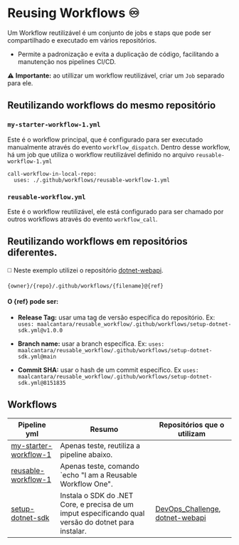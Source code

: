 # Reusing Workflows ♾️

Um Workflow reutilizável é um conjunto de jobs e staps que pode ser compartilhado e executado em vários repositórios. 

- Permite a padronização e evita a duplicação de código, facilitando a manutenção nos pipelines CI/CD.

⚠️ **Importante:** ao utillizar um workflow reutilizável, criar um `Job` separado para ele.

## Reutilizando workflows do mesmo repositório

### `my-starter-workflow-1.yml`
Este é o workflow principal, que é configurado para ser executado manualmente através do evento `workflow_dispatch`. Dentro desse workflow, há um job que utiliza o workflow reutilizável definido no arquivo `reusable-workflow-1.yml`
```
call-workflow-in-local-repo:
  uses: ./.github/workflows/reusable-workflow-1.yml
```

### `reusable-workflow.yml`
Este é o workflow reutilizável, ele está configurado para ser chamado por outros workflows através do evento `workflow_call`.

## Reutilizando workflows em repositórios diferentes.
◻️ Neste exemplo utilizei o repositório [dotnet-webapi](https://github.com/maalcantara/dotnet-webapi).

```
{owner}/{repo}/.github/workflows/{filename}@{ref}
```
#### O {ref} pode ser:

- **Release Tag:** usar uma tag de versão específica do repositório. Ex: `uses: maalcantara/reusable_workflow/.github/workflows/setup-dotnet-sdk.yml@v1.0.0`

- **Branch name:** usar a branch específica. Ex: `uses: maalcantara/reusable_workflow/.github/workflows/setup-dotnet-sdk.yml@main`

- **Commit SHA:** usar o hash de um commit específico. Ex `uses: maalcantara/reusable_workflow/.github/workflows/setup-dotnet-sdk.yml@8151835`

## Workflows
| Pipeline yml       | Resumo          | Repositórios que o utilizam|
|-------------------|-----------------|-------------------|
| [my-starter-workflow-1](https://github.com/maalcantara/reusable_workflow/blob/main/.github/workflows/my-starter-workflow-1.yml) | Apenas teste, reutiliza a pipeline abaixo.| |
| [reusable-workflow-1](https://github.com/maalcantara/reusable_workflow/blob/main/.github/workflows/reusable-workflow-1.yml) | Apenas teste, comando `echo "I am a Reusable Workflow One".| |
| [setup-dotnet-sdk](https://github.com/maalcantara/reusable_workflow/blob/main/.github/workflows/setup-dotnet-sdk.yml) | Instala o SDK do .NET Core, e precisa de um imput especificando qual versão do dotnet para instalar.| [DevOps_Challenge](https://github.com/maalcantara/DevOps_Challenge/tree/reusable-workflows), [dotnet-webapi](https://github.com/maalcantara/dotnet-webapi)|